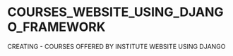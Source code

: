# COURSES_WEBSITE_USING_DJANGO_FRAMEWORK
CREATING - COURSES OFFERED BY INSTITUTE WEBSITE USING DJANGO
